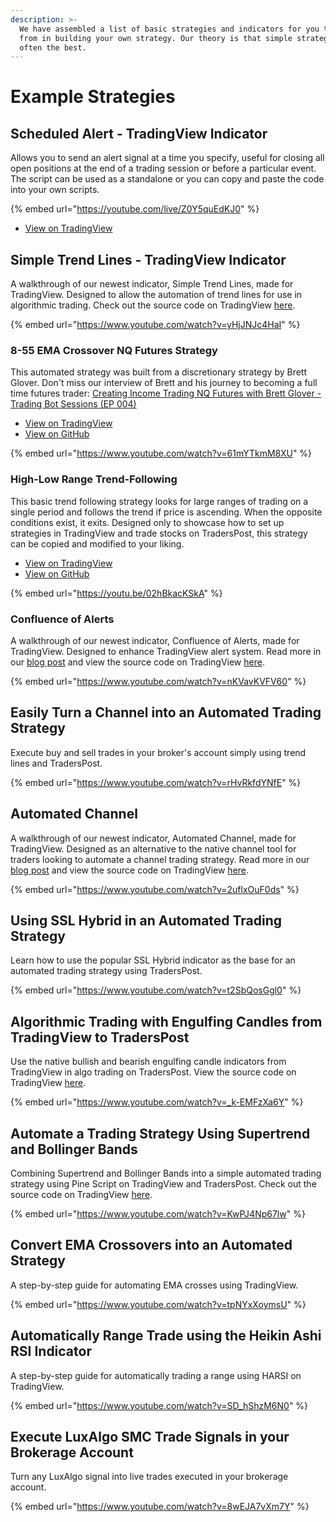 ```yaml
---
description: >-
  We have assembled a list of basic strategies and indicators for you to draw
  from in building your own strategy. Our theory is that simple strategies are
  often the best.
---
```


# Example Strategies

## Scheduled Alert - TradingView Indicator

Allows you to send an alert signal at a time you specify, useful for closing all open positions at the end of a trading session or before a particular event. The script can be used as a standalone or you can copy and paste the code into your own scripts.

{% embed url="https://youtube.com/live/Z0Y5quEdKJ0" %}

* [View on TradingView](https://www.tradingview.com/script/wEYIjdUI-TradersPost-Scheduled-Alert/)

## Simple Trend Lines - TradingView Indicator

A walkthrough of our newest indicator, Simple Trend Lines, made for TradingView. Designed to allow the automation of trend lines for use in algorithmic trading. Check out the source code on TradingView [here](https://www.tradingview.com/script/ny3RIRSs-TradersPost-Simple-Trend-Lines/).

{% embed url="https://www.youtube.com/watch?v=yHjJNJc4HaI" %}

### 8-55 EMA Crossover NQ Futures Strategy

This automated strategy was built from a discretionary strategy by Brett Glover. Don't miss our interview of Brett and his journey to becoming a full time futures trader: [Creating Income Trading NQ Futures with Brett Glover - Trading Bot Sessions (EP 004)](https://www.youtube.com/watch?v=514gnyuO1TM)

* [View on TradingView](https://www.tradingview.com/script/tubAmq4X-8-55-EMA-Crossover-NQ-Futures-Strategy/)
* [View on GitHub](https://github.com/TradersPost/pinescript/blob/master/strategies/8-55-EMA-Crossover-NQ-Futures-Strategy.pinescript)

{% embed url="https://www.youtube.com/watch?v=61mYTkmM8XU" %}

### High-Low Range Trend-Following

This basic trend following strategy looks for large ranges of trading on a single period and follows the trend if price is ascending. When the opposite conditions exist, it exits. Designed only to showcase how to set up strategies in TradingView and trade stocks on TradersPost, this strategy can be copied and modified to your liking.

* [View on TradingView](https://www.tradingview.com/script/ouTuH5zc-TradersPost-High-Low-Range-Strategy/)
* [View on GitHub](https://github.com/TradersPost/pinescript/blob/master/strategies/HighLowRangeTrendFollowing.pinescript)

{% embed url="https://youtu.be/02hBkacKSkA" %}

### Confluence of Alerts

A walkthrough of our newest indicator, Confluence of Alerts, made for TradingView. Designed to enhance TradingView alert system. Read more in our [blog post](https://blog.traderspost.io/article/new-indicator-confluence-of-alerts) and view the source code on TradingView [here](https://www.tradingview.com/script/bVt6wNeG-TradersPost-Confluence-of-Alerts/).

{% embed url="https://www.youtube.com/watch?v=nKVavKVFV60" %}

## Easily Turn a Channel into an Automated Trading Strategy

Execute buy and sell trades in your broker's account simply using trend lines and TradersPost.

{% embed url="https://www.youtube.com/watch?v=rHvRkfdYNfE" %}

## Automated Channel

A walkthrough of our newest indicator, Automated Channel, made for TradingView. Designed as an alternative to the native channel tool for traders looking to automate a channel trading strategy. Read more in our [blog post](https://blog.traderspost.io/article/new-indicator-automated-channel) and view the source code on TradingView [here](https://www.tradingview.com/script/vMJPxHfn-TradersPost-Automated-Channel/).

{% embed url="https://www.youtube.com/watch?v=2uflxOuF0ds" %}

## Using SSL Hybrid in an Automated Trading Strategy

Learn how to use the popular SSL Hybrid indicator as the base for an automated trading strategy using TradersPost.

{% embed url="https://www.youtube.com/watch?v=t2SbQosGgl0" %}

## Algorithmic Trading with Engulfing Candles from TradingView to TradersPost

Use the native bullish and bearish engulfing candle indicators from TradingView in algo trading on TradersPost. View the source code on TradingView [here](https://www.tradingview.com/script/DkXZdTPO-My-Super-Bollinger/).

{% embed url="https://www.youtube.com/watch?v=_k-EMFzXa6Y" %}

## Automate a Trading Strategy Using Supertrend and Bollinger Bands

Combining Supertrend and Bollinger Bands into a simple automated trading strategy using Pine Script on TradingView and TradersPost. Check out the source code on TradingView [here](https://www.tradingview.com/script/DkXZdTPO-My-Super-Bollinger/).

{% embed url="https://www.youtube.com/watch?v=KwPJ4Np67lw" %}

## Convert EMA Crossovers into an Automated Strategy

A step-by-step guide for automating EMA crosses using TradingView.

{% embed url="https://www.youtube.com/watch?v=tpNYxXoymsU" %}

## Automatically Range Trade using the Heikin Ashi RSI Indicator

A step-by-step guide for automatically trading a range using HARSI on TradingView.

{% embed url="https://www.youtube.com/watch?v=SD_hShzM6N0" %}

## Execute LuxAlgo SMC Trade Signals in your Brokerage Account

Turn any LuxAlgo signal into live trades executed in your brokerage account.

{% embed url="https://www.youtube.com/watch?v=8wEJA7vXm7Y" %}
